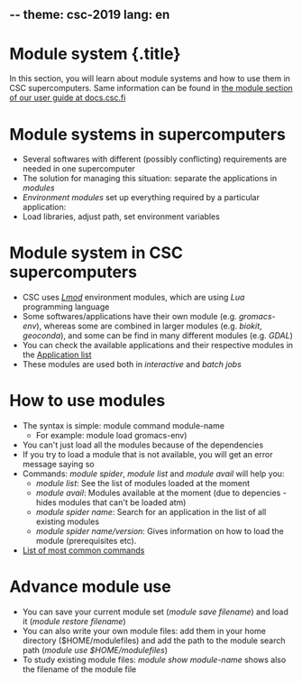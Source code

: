 --
theme: csc-2019
lang: en
--

# Module system {.title}

In this section, you will learn about module systems and how to use them in CSC supercomputers.
Same information can be found in [the module section of our user guide at docs.csc.fi](https://docs.csc.fi/computing/modules/)

# Module systems in supercomputers

- Several softwares with different (possibly conflicting) requirements are needed in one supercomputer
- The solution for managing this situation: separate the applications in *modules*
- *Environment modules* set up everything required by a particular application:
-  Load libraries, adjust path, set environment variables 

# Module system in CSC supercomputers

- CSC uses [*Lmod*](https://lmod.readthedocs.io/en/latest/) environment modules, which are using *Lua* programming language
- Some softwares/applications have their own module (e.g. *gromacs-env*), whereas some are combined in larger modules (e.g. *biokit*, *geoconda*), and some can be find in many different modules (e.g. *GDAL*)
- You can check the available applications and their respective modules in the [Application list](https://docs.csc.fi/apps/)
- These modules are used both in *interactive* and *batch jobs*

# How to use modules

- The syntax is simple: module command module-name 
    - For example: module load gromacs-env)
- You can't just load all the modules because of the dependencies
- If you try to load a module that is not available, you will get an error message saying so 
- Commands: *module spider*, *module list* and *module avail* will help you:
    - *module list*: See the list of modules loaded at the moment
    - *module avail*: Modules available at the moment (due to depencies -hides modules that can't be loaded atm)
     - *module spider name*: Search for an application in the list of all existing modules
     - *module spider name/version*: Gives information on how to load the module (prerequisites etc).
- [List of most common commands](https://docs.csc.fi/computing/modules/#module-commands-table)

# Advance module use

- You can save your current module set (*module save filename*) and load it (*module restore filename*)
- You can also write your own module files: add them in your home directory ($HOME/modulefiles) and add the path to the module search path (*module use $HOME/modulefiles*)
- To study existing module files: *module show module-name* shows also the filename of the module file